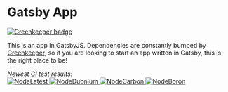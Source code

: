 # Gatsby App
[![Greenkeeper badge](https://badges.greenkeeper.io/RDIL/Gatsby-app.svg)](https://greenkeeper.io/)

This is an app in GatsbyJS. Dependencies are constantly bumped by [Greenkeeper](https://greenkeeper.io), so if you are looking to start an app written in Gatsby, this is the right place to be!

*Newest CI test results:*  
[![NodeLatest](https://api.cirrus-ci.com/github/RDIL/Gatsby-app.svg?task=NodeLatest)
![NodeDubnium](https://api.cirrus-ci.com/github/RDIL/Gatsby-app.svg?task=NodeDubnium)
![NodeCarbon](https://api.cirrus-ci.com/github/RDIL/Gatsby-app.svg?task=NodeCarbon)
![NodeBoron](https://api.cirrus-ci.com/github/RDIL/Gatsby-app.svg?task=NodeBoron)](https://cirrus-ci.com/github/RDIL/Gatsby-app)
